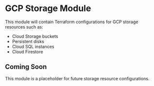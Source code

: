 # GCP Storage Module

This module will contain Terraform configurations for GCP storage resources such as:

- Cloud Storage buckets
- Persistent disks
- Cloud SQL instances
- Cloud Firestore

## Coming Soon

This module is a placeholder for future storage resource configurations.